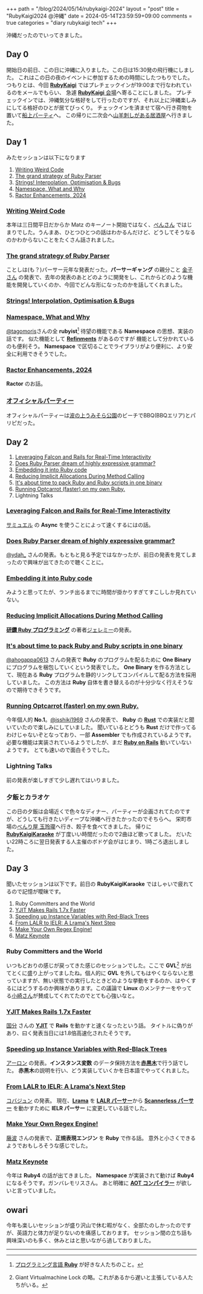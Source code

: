 +++
path = "/blog/2024/05/14/rubykaigi-2024"
layout = "post"
title = "RubyKaigi2024 @沖縄"
date = 2024-05-14T23:59:59+09:00
comments = true
categories = "diary rubykaigi tech"
+++

沖縄だったのでいってきました。

## Day 0

開始日の前日、この日に沖縄に入りました。この日は15:30発の飛行機にしました。
これはこの日の夜のイベントに参加するための時間にしたつもりでした。
つもりとは、今回 [**RubyKaigi**](https://rubykaigi.org/2024) ではプレチェックインが19:00まで行なわれているのをメールでもらい、
急遽 [**RubyKaigi** 会場](https://www.nahart.jp/)へ寄ることにしました。
プレチェックインでは、沖縄気分な格好をして行ったのですが、それ以上に沖縄楽しみにしてる格好のひとが居てびっくり。
チェックインを済ませて宿へ行き荷物を置いて[船上パーティ](https://esminc.doorkeeper.jp/events/171826)へ。
この帰りに二次会へ[山羊刺しがある居酒屋](https://churayagi.com/sakedokoro-yocchan/)へ行きました。

## Day 1

みたセッションは以下になります

1. [Writing Weird Code](https://drive.google.com/file/d/1Dkx15u_5UAGoFqJHCeAuj2FXS-z_U7EE/view)
1. [The grand strategy of Ruby Parser](https://speakerdeck.com/yui_knk/the-grand-strategy-of-ruby-parser)
1. [Strings! Interpolation, Optimisation & Bugs](https://www.eightbitraptor.com/presentations/RubyKaigi2024-MVH.pdf)
1. [Namespace, What and Why](https://speakerdeck.com/tagomoris/namespace-what-and-why)
1. [Ractor Enhancements, 2024](https://www.atdot.net/~ko1/activities/2024_rubykaigi.pdf)

### [Writing Weird Code](https://drive.google.com/file/d/1Dkx15u_5UAGoFqJHCeAuj2FXS-z_U7EE/view)

本年は三日間平日だからか Matz のキーノート開始ではなく、[ぺんさん](https://github.com/tompng) ではじまりでした。うんまあ、ひとつひとつの話はわかるんだけど、どうしてそうなるのかわからないことをたくさん話されました。

### [The grand strategy of Ruby Parser](https://speakerdeck.com/yui_knk/the-grand-strategy-of-ruby-parser)

ことしは(も？)パーサー元年な発表だった。**パーサーギャング** の親分こと [金子さん](https://github.com/yui-knk) の発表で、去年の発表のあとどのように開発をし、これからどのような機能を開発していくのか、今回でどんな形になったのかを話してくれました。

### [Strings! Interpolation, Optimisation & Bugs](https://www.eightbitraptor.com/presentations/RubyKaigi2024-MVH.pdf)


### [Namespace, What and Why](https://speakerdeck.com/tagomoris/namespace-what-and-why)

[@tagomoris](https://github.com/tagomoris)さんの全 **rubyist**[^rubyist] 待望の機能である **Namespace** の思想、実装の話です。
似た機能として [**Refinments**](https://docs.ruby-lang.org/ja/latest/method/Module/i/refine.html) があるのですが
機能として分かれているのも便利そう。
**Namespace** で区切ることでライブラリがより便利に、より安全に利用できそうでした。

### [Ractor Enhancements, 2024](https://www.atdot.net/~ko1/activities/2024_rubykaigi.pdf)

**Ractor** のお話。

### [オフィシャルパーティー](https://ti.to/rubykaigi/2024-party)

オフィシャルパーティーは[波の上うみそら公園](https://www.naminouebeach.jp/)のビーチでBBQ(BBQエリア)とパリピだった。

## Day 2

1. [Leveraging Falcon and Rails for Real-Time Interactivity](https://rubykaigi.org/2024/presentations/ioquatix.html)
1. [Does Ruby Parser dream of highly expressive grammar?](https://speakerdeck.com/ydah/does-ruby-parser-dream-of-highly-expressive-grammar)
1. [Embedding it into Ruby code](https://speakerdeck.com/soutaro/embedding-it-into-ruby-code)
1. [Reducing Implicit Allocations During Method Calling](https://code.jeremyevans.net/presentations/rubykaigi2024/index.html#1)
1. [It's about time to pack Ruby and Ruby scripts in one binary](https://speakerdeck.com/ahogappa0613/its-about-time-to-pack-ruby-and-ruby-scripts-in-one-binary)
1. [Running Optcarrot (faster) on my own Ruby.](https://drive.google.com/file/d/1-YZR91umkQIngFIq5VDGrz_XcLoq3Ny3/view)
1. Lightning Talks


### [Leveraging Falcon and Rails for Real-Time Interactivity](https://rubykaigi.org/2024/presentations/ioquatix.html)

[サミュエル](https://github.com/ioquatix) の **Async** を使うことによって速くするにはの話。

### [Does Ruby Parser dream of highly expressive grammar?](https://speakerdeck.com/ydah/does-ruby-parser-dream-of-highly-expressive-grammar)

[@ydah_](https://github.com/ydah/) さんの発表。もともと見る予定ではなかったが、前日の発表を見てしまったので興味が出てきたので聴くことに。

### [Embedding it into Ruby code](https://speakerdeck.com/soutaro/embedding-it-into-ruby-code)

みようと思ってたが、ランチ出るまでに時間が掛かりすぎてすこししか見れていない。

### [Reducing Implicit Allocations During Method Calling](https://code.jeremyevans.net/presentations/rubykaigi2024/index.html#1)

[**研鑽 Ruby プログラミング**](https://www.lambdanote.com/products/polished-ruby) の著者[ジェレミー](https://github.com/jeremyevans)の発表。

### [It's about time to pack Ruby and Ruby scripts in one binary](https://speakerdeck.com/ahogappa0613/its-about-time-to-pack-ruby-and-ruby-scripts-in-one-binary)

[@ahogappa0613](https://github.com/ahogappa0613) さんの発表で **Ruby** のプログラムを配るために **One Binary** にプログラムを梱包していくという発表でした。
**One Binary** を作る方法として、現在ある **Ruby** プログラムを静的リンクしてコンパイルして配る方法を採用していました。
この方法は **Ruby** 自体を書き替えるのが十分少なく行えそうなので期待できそうです。

### [Running Optcarrot (faster) on my own Ruby.](https://drive.google.com/file/d/1-YZR91umkQIngFIq5VDGrz_XcLoq3Ny3/view)

今年個人的 **No.1**。[@isshiki1969](https://github.com/sisshiki1969) さんの発表で、 **Ruby** の [**Rust**](https://www.rust-lang.org) での実装だと聞いていたので楽しみにしていました。
聞いているとどうも **Rust** だけで作ってるわけじゃないぞとなっており、一部 **Assembler** でも作成されているようです。
必要な機能は実装されているようでしたが、まだ [**Ruby on Rails**](https://rubyonrails.org/) 動いていないようです。
とても速いので面白そうでした。

### Lightning Talks

前の発表が楽しすぎて少し遅れてはいりました。

### 夕飯とカラオケ

この日の夕飯は会場近くで色々なディナー、パーティーが企画されてたのですが、どうしても行きたいディープな沖縄へ行きたかったのでそちらへ。
栄町市場の[べんり屋 玉玲瓏](https://tabelog.com/okinawa/A4701/A470101/47001653/)へ行き、餃子を食べてきました。
帰りに [**RubyKaigiKaraoke**](https://rubykaigikaraoke.doorkeeper.jp/) が丁度いい時間だったので2曲ほど歌ってました。
だいたい22時ころに翌日発表する人主催のボドゲ会がはじまり、1時ごろ退出しました。

## Day 3
聞いたセッションは以下です。前日の **RubyKaigiKaraoke** ではしゃいで疲れてるので記憶が曖昧です。

1. Ruby Committers and the World
1. [YJIT Makes Rails 1.7x Faster](https://speakerdeck.com/k0kubun/rubykaigi-2024)
1. [Speeding up Instance Variables with Red-Black Trees](https://speakerdeck.com/tenderlove/speeding-up-instance-variables-in-ruby-3-dot-3)
1. [From LALR to IELR: A Lrama's Next Step](https://speakerdeck.com/junk0612/from-lalr-to-ielr-a-lramas-next-step)
1. [Make Your Own Regex Engine!](https://makenowjust.github.io/kantan-regex-book/)
1. [Matz Keynote](https://rubykaigi.org/2024/data/BetterRuby.pdf)

### Ruby Committers and the World

いつもどおりの感じが戻ってきた感じのセッションでした。ここで **GVL**[^gvl] が出てとくに盛り上がってましたね。個人的に **GVL** を外してもはやくならないと思っていますが、無い状態での実行したときどのような挙動をするのか、はやくするにはどうするのか興味があります。この議論で **Linux** のメンテナーをやってる[小崎さん](https://www.fujitsu.com/jp/about/global-fde/motohiro-kosaki/)が賛成してくれてたのでとても心強いなと。

### [YJIT Makes Rails 1.7x Faster](https://speakerdeck.com/k0kubun/rubykaigi-2024)

[国分](https://github.com/k0kubun) さんの [**YJIT**](https://docs.ruby-lang.org/en/master/yjit/yjit_md.html) で **Rails** を動かすと速くなったという話。
タイトルに偽りがあり、曰く発表当日には1.8倍高速化されたそうです。

### [Speeding up Instance Variables with Red-Black Trees](https://speakerdeck.com/tenderlove/speeding-up-instance-variables-in-ruby-3-dot-3)

[アーロン](https://github.com/tenderlove) の発表。**インスタンス変数** のデータ保持方法を[**赤黒木**](https://en.wikipedia.org/wiki/Red%E2%80%93black_tree)で行う話でした。
**赤黒木**の説明を行い、どう実装していくかを日本語でやってくれました。

### [From LALR to IELR: A Lrama's Next Step](https://speakerdeck.com/junk0612/from-lalr-to-ielr-a-lramas-next-step)

[コバジュン](https://github.com/junk0612) の発表。
現在、[**Lrama**](https://github.com/ruby/lrama) を [**LALR パーサー**](https://en.wikipedia.org/wiki/LALR_parser)から
[**Scannerless パーサー**](https://en.wikipedia.org/wiki/Scannerless_parsing) を動かすために **IELR パーサー** に変更している話でした。

### [Make Your Own Regex Engine!](https://makenowjust.github.io/kantan-regex-book/)

[藤波](https://github.com/makenowjust) さんの発表で、**正規表現エンジン** を **Ruby** で作る話。
意外と小さくできるようでおもしろそうな感じでした。

### [Matz Keynote](https://rubykaigi.org/2024/data/BetterRuby.pdf)

今年は **Ruby4** の話が出てきました。 **Namespace** が実装されて動けば **Ruby4** になるそうです。ガンバレモリスさん。
あと明確に [**AOT コンパイラー**](https://en.wikipedia.org/wiki/Ahead-of-time_compilation) が欲しいと言っていました。

## owari

今年も楽しいセッションが盛り沢山で休む暇がなく、全部たのしかったのですが、英語力と体力が足りないのを痛感しております。
セッション間の立ち話も興味深いのも多く、休みとはと思いながら過しておりました。

---
[^gvl]: Giant Virtualmachine Lock の略。これがあるから遅いと主張している人たちがいる。
[^rubyist]: [プログラミング言語 **Ruby**](https://www.ruby-lang.org/) が好きな人たちのこと。
